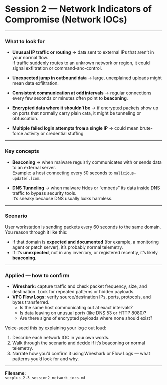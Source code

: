 # Session 2 — Network Indicators of Compromise (Network IOCs)

---

### What to look for
- **Unusual IP traffic or routing** → data sent to external IPs that aren’t in your normal flow.  
  If traffic suddenly routes to an unknown network or region, it could signal exfiltration or command-and-control.  

- **Unexpected jump in outbound data** → large, unexplained uploads might mean data exfiltration.  

- **Consistent communication at odd intervals** → regular connections every few seconds or minutes often point to **beaconing**.  

- **Encrypted data where it shouldn’t be** → if encrypted packets show up on ports that normally carry plain data, it might be tunneling or obfuscation.  

- **Multiple failed login attempts from a single IP** → could mean brute-force activity or credential stuffing.  

---

### Key concepts
- **Beaconing** → when malware regularly communicates with or sends data to an external server.  
  Example: a host connecting every 60 seconds to `malicious-update[.]com`.  

- **DNS Tunneling** → when malware hides or “embeds” its data inside DNS traffic to bypass security tools.  
  It’s sneaky because DNS usually looks harmless.  

---

### Scenario
User workstation is sending packets every 60 seconds to the same domain.  
You reason through it like this:
- If that domain is **expected and documented** (for example, a monitoring agent or patch server), it’s probably normal telemetry.  
- If it’s **unexpected**, not in any inventory, or registered recently, it’s likely **beaconing**.  

---

### Applied — how to confirm
- **Wireshark:** capture traffic and check packet frequency, size, and destination. Look for repeated patterns or hidden payloads.  
- **VPC Flow Logs:** verify source/destination IPs, ports, protocols, and bytes transferred.  
  - Is the same host communicating out at exact intervals?  
  - Is data leaving on unusual ports (like DNS 53 or HTTP 8080)?  
  - Are there signs of encrypted payloads where none should exist?

Voice-seed this by explaining your logic out loud:
1. Describe each network IOC in your own words.  
2. Walk through the scenario and decide if it’s beaconing or normal telemetry.  
3. Narrate how you’d confirm it using Wireshark or Flow Logs — what patterns you’d look for and why.

---

**Filename:**  
`secplus_2.3_session2_network_iocs.md`
